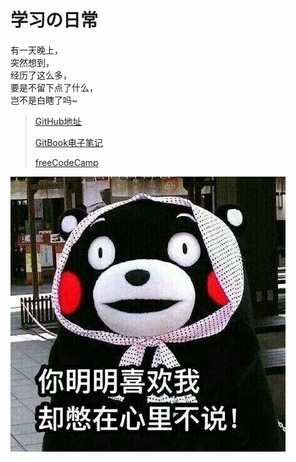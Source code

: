 # 学习の日常

有一天晚上，  
突然想到，  
经历了这么多，  
要是不留下点了什么，  
岂不是白瞎了吗~

> [GitHub地址](https://github.com/wulang8353)
>
> [GitBook电子笔记](https://wulang8353.gitbooks.io/demacial/content/)
>
> [freeCodeCamp](https://www.freecodecamp.cn/wulang8353)

![熊本熊](/assets/喜欢我.jpg)

